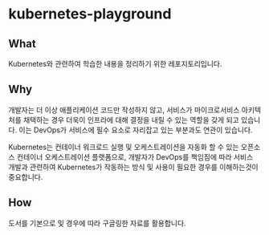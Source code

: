 # kubernetes-playground

## What
Kubernetes와 관련하여 학습한 내용을 정리하기 위한 레포지토리입니다.

## Why
개발자는 더 이상 애플리케이션 코드만 작성하지 않고, 서비스가 마이크로서비스 아키텍처를 채택하는 경우 더욱이 인프라에 대해 결정을 내릴 수 있는 역할을 갖게 되고 있습니다. 이는 DevOps가 서비스에 필수 요소로 자리잡고 있는 부분과도 연관이 있습니다.

Kubernetes는 컨테이너 워크로드 실행 및 오케스트레이션을 자동화 할 수 있는 오픈소스 컨테이너 오케스트레이션 플랫폼으로, 개발자가 DevOps를 책임짐에 따라 서비스 개발과 관련하여 Kubernetes가 작동하는 방식 및 사용이 필요한 경우를 이해하는것이 중요합니다.

## How
도서를 기본으로 및 경우에 따라 구글링한 자료를 활용합니다.
